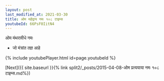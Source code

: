 ```yaml
---
layout: post
last_modified_at: 2021-03-30
title: ओम महेंद्राय नमः १०८ टाइम्स
youtubeId: 66PsF0IitN4
---
```

 
 
 ओम मंथरावीधे नमः  
 
 -  जो मंत्रांत तज्ञ आहे 
 
  
 
  
 
 
 
 
 
 


{% include youtubePlayer.html id=page.youtubeId %}
 
[Next]({{ site.baseurl }}{% link  split2/_posts/2015-04-08-ओम प्रत्ययाया नमः १०८ टाइम्स.md%})
 
